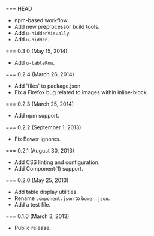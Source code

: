 === HEAD

* npm-based workflow.
* Add new preprocessor build tools.
* Add `u-hiddenVisually`.
* Add `u-hidden`.

=== 0.3.0 (May 15, 2014)

* Add `u-tableRow`.

=== 0.2.4 (March 26, 2014)

* Add 'files' to package.json.
* Fix a Firefox bug related to images within inline-block.

=== 0.2.3 (March 25, 2014)

* Add npm support.

=== 0.2.2 (September 1, 2013)

* Fix Bower ignores.

=== 0.2.1 (August 30, 2013)

* Add CSS linting and configuration.
* Add Component(1) support.

=== 0.2.0 (May 25, 2013)

* Add table display utilities.
* Rename `component.json` to `bower.json`.
* Add a test file.

=== 0.1.0 (March 3, 2013)

* Public release.
